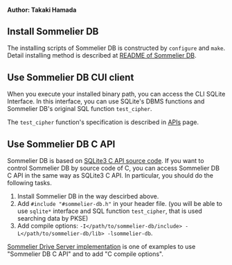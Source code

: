 #### Author: Takaki Hamada

## Install Sommelier DB

<!-- Sommelier DB のリポジトリへ誘導するようにした -->

The installing scripts of Sommelier DB is constructed by `configure` and `make`.
Detail installing method is described at [README of Sommelier DB](https://github.com/Sommelier-db/sommelier-db).


## Use Sommelier DB CUI client

When you execute your installed binary path, you can access the CLI SQLite Interface.
In this interface, you can use SQLite's DBMS functions and Sommelier DB's original SQL function `test_cipher`.

The `test_cipher` function's specification is described in [APIs](https://sommelier-db.github.io/Sommelier-docs/db/apis/) page.

## Use Sommelier DB C API

Sommelier DB is based on [SQLite3 C API source code](https://github.com/sqlite/sqlite).
If you want to control Sommelier DB by source code of C, you can access Sommelier DB C API in the same way as SQLite3 C API.
In particular, you should do the following tasks.

1. Install Sommelier DB in the way descirbed above.
2. Add `#include "#sommelier-db.h"` in your header file. (you will be able to use `sqlite*` interface and SQL function `test_cipher`, that is used searching data by PKSE)
3. Add compile options: `-I</path/to/sommelier-db/include> -L</path/to/sommelier-db/lib> -lsommelier-db`.

[Sommelier Drive Server implementation](https://github.com/Sommelier-db/sommelier-drive-server) is one of examples to use "Sommelier DB C API" and to add "C compile options".
